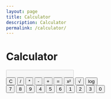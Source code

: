 ```yaml
---
layout: page
title: Calculator
description: Calculator
permalink: /calculator/
---
```

<html lang="en">
<head>
    <meta charset="UTF-8">
    <meta name="viewport" content="width=device-width, initial-scale=1.0">
    <title>Calculator</title>
    <link rel="stylesheet" href="styles.css">
</head>
<body>
    <div class="calculator">
        <h1>Calculator</h1>
        <input type="text" id="result" disabled>
        <div class="buttons">
            <button onclick="clearResult()">C</button>
            <button onclick="appendToResult('/')">/</button>
            <button onclick="appendToResult('*')">*</button>
            <button onclick="appendToResult('-')">-</button>
            <button onclick="appendToResult('+')">+</button>
            <button onclick="calculate()">=</button>
            <button onclick="square()">x²</button>
            <button onclick="squareRoot()">√</button>
            <button onclick="logarithm()">log</button>
        </div>
        <div class="number-pad">
            <button onclick="appendToResult(7)">7</button>
            <button onclick="appendToResult(8)">8</button>
            <button onclick="appendToResult(9)">9</button>
            <button onclick="appendToResult(4)">4</button>
            <button onclick="appendToResult(5)">5</button>
            <button onclick="appendToResult(6)">6</button>
            <button onclick="appendToResult(1)">1</button>
            <button onclick="appendToResult(2)">2</button>
            <button onclick="appendToResult(3)">3</button>
            <button onclick="appendToResult(0)">0</button>
        </div>
    </div>
    <script src="script.js"></script>
</body>
</html>
